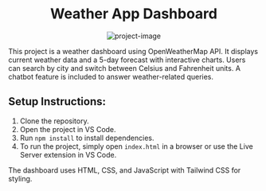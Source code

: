 <h1 align="center" id="title">Weather App Dashboard</h1>

<p align="center"><img src="https://socialify.git.ci/The-Ahmad-Behzad/Weather-App-Dashboard/image?language=1&amp;owner=1&amp;name=1&amp;stargazers=1&amp;theme=Light" alt="project-image"></p>

This project is a weather dashboard using OpenWeatherMap API. It displays current weather data and a 5-day forecast with interactive charts. Users can search by city and switch between Celsius and Fahrenheit units. A chatbot feature is included to answer weather-related queries.

## Setup Instructions:
1. Clone the repository.
2. Open the project in VS Code.
3. Run `npm install` to install dependencies.
4. To run the project, simply open `index.html` in a browser or use the Live Server extension in VS Code.
   
The dashboard uses HTML, CSS, and JavaScript with Tailwind CSS for styling.
